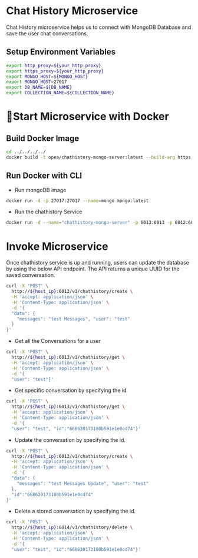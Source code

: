 # Chat History Microservice

Chat History microservice helps us to connect with MongoDB Database and save the user chat conversations. 

## Setup Environment Variables

```bash
export http_proxy=${your_http_proxy}
export https_proxy=${your_http_proxy}
export MONGO_HOST=${MONGO_HOST}
export MONGO_HOST=27017
export DB_NAME=${DB_NAME}
export COLLECTION_NAME=${COLLECTION_NAME}
```

# 🚀Start Microservice with Docker

## Build Docker Image

```bash
cd ../../../../
docker build -t opea/chathistory-mongo-server:latest --build-arg https_proxy=$https_proxy --build-arg http_proxy=$http_proxy -f comps/chathistory/mongo/docker/Dockerfile .
```

## Run Docker with CLI

- Run mongoDB image

```bash
docker run -d -p 27017:27017 --name=mongo mongo:latest
```
- Run the chathistory Service

```bash
docker run -d --name="chathistory-mongo-server" -p 6013:6013 -p 6012:6012 -p 6014:6014 -e http_proxy=$http_proxy -e https_proxy=$https_proxy -e no_proxy=$no_proxy -e MONGO_HOST=${MONGO_HOST} -e MONGO_PORT=${MONGO_PORT} -e DB_NAME=${DB_NAME} -e COLLECTION_NAME=${COLLECTION_NAME} opea/chathistory-mongo-server:latest
```

# Invoke Microservice

Once chathistory service is up and running, users can update the database by using the below API endpoint. The API returns a unique UUID for the saved conversation. 

```bash
curl -X 'POST' \
  http://${host_ip}:6012/v1/chathistory/create \
  -H 'accept: application/json' \
  -H 'Content-Type: application/json' \
  -d '{
  "data": {
    "messages": "test Messages", "user": "test"
  }
}'
```

- Get all the Conversations for a user

```bash
curl -X 'POST' \
  http://${host_ip}:6013/v1/chathistory/get \
  -H 'accept: application/json' \
  -H 'Content-Type: application/json' \
  -d '{
  "user": "test"}'
```

- Get specific conversation by specifying the id.

```bash
curl -X 'POST' \
  http://${host_ip}:6013/v1/chathistory/get \
  -H 'accept: application/json' \
  -H 'Content-Type: application/json' \
  -d '{
  "user": "test", "id":"668620173180b591e1e0cd74"}'
```

- Update the conversation by specifying the id.

```bash
curl -X 'POST' \
  http://${host_ip}:6012/v1/chathistory/create \
  -H 'accept: application/json' \
  -H 'Content-Type: application/json' \
  -d '{
  "data": {
    "messages": "test Messages Update", "user": "test"
  },
  "id":"668620173180b591e1e0cd74"
}'
```

- Delete a stored conversation by specifying the id.

```bash
curl -X 'POST' \
  http://${host_ip}:6014/v1/chathistory/delete \
  -H 'accept: application/json' \
  -H 'Content-Type: application/json' \
  -d '{
  "user": "test", "id":"668620173180b591e1e0cd74"}'
```